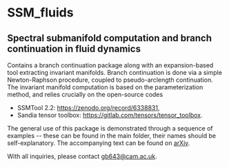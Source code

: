 # SSM_fluids
## Spectral submanifold computation and branch continuation in fluid dynamics

Contains a branch continuation package along with an expansion-based tool extracting invariant manifolds. Branch continuation is done via a simple Newton-Raphson procedure, coupled to pseudo-arclength continuation. The invariant manifold computation is based on the parameterization method, and relies crucially on the open-source codes
- SSMTool 2.2: https://zenodo.org/record/6338831,
- Sandia tensor toolbox: https://gitlab.com/tensors/tensor_toolbox.

The general use of this package is demonstrated through a sequence of examples -- these can be found in the main folder, their names should be self-explanatory. The accompanying text can be found on [arXiv](https://arxiv.org/abs/2301.07898).

With all inquiries, please contact gb643@cam.ac.uk.
